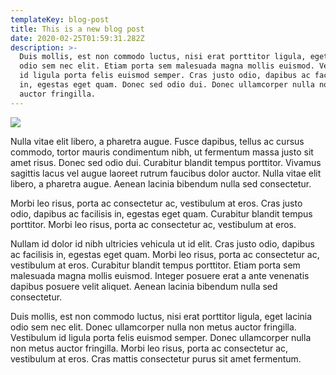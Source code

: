 ```yaml
---
templateKey: blog-post
title: This is a new blog post
date: 2020-02-25T01:59:31.282Z
description: >-
  Duis mollis, est non commodo luctus, nisi erat porttitor ligula, eget lacinia
  odio sem nec elit. Etiam porta sem malesuada magna mollis euismod. Vestibulum
  id ligula porta felis euismod semper. Cras justo odio, dapibus ac facilisis
  in, egestas eget quam. Donec sed odio dui. Donec ullamcorper nulla non metus
  auctor fringilla.
---
```

![](/images/store.jpg)



Nulla vitae elit libero, a pharetra augue. Fusce dapibus, tellus ac cursus commodo, tortor mauris condimentum nibh, ut fermentum massa justo sit amet risus. Donec sed odio dui. Curabitur blandit tempus porttitor. Vivamus sagittis lacus vel augue laoreet rutrum faucibus dolor auctor. Nulla vitae elit libero, a pharetra augue. Aenean lacinia bibendum nulla sed consectetur.Morbi leo risus, porta ac consectetur ac, vestibulum at eros. Cras justo odio, dapibus ac facilisis in, egestas eget quam. Curabitur blandit tempus porttitor. Morbi leo risus, porta ac consectetur ac, vestibulum at eros.Nullam id dolor id nibh ultricies vehicula ut id elit. Cras justo odio, dapibus ac facilisis in, egestas eget quam. Morbi leo risus, porta ac consectetur ac, vestibulum at eros. Curabitur blandit tempus porttitor. Etiam porta sem malesuada magna mollis euismod. Integer posuere erat a ante venenatis dapibus posuere velit aliquet. Aenean lacinia bibendum nulla sed consectetur.Duis mollis, est non commodo luctus, nisi erat porttitor ligula, eget lacinia odio sem nec elit. Donec ullamcorper nulla non metus auctor fringilla. Vestibulum id ligula porta felis euismod semper. Donec ullamcorper nulla non metus auctor fringilla. Morbi leo risus, porta ac consectetur ac, vestibulum at eros. Cras mattis consectetur purus sit amet fermentum.
